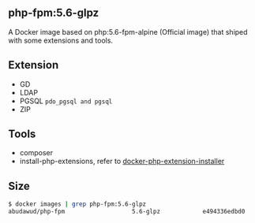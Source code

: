 ## php-fpm:5.6-glpz

A Docker image based on php:5.6-fpm-alpine (Official image) that shiped with some extensions and tools.

## Extension

- GD
- LDAP
- PGSQL `pdo_pgsql and pgsql`
- ZIP

## Tools

- composer
- install-php-extensions, refer to [docker-php-extension-installer](https://github.com/mlocati/docker-php-extension-installer)

## Size

```sh
$ docker images | grep php-fpm:5.6-glpz
abudawud/php-fpm                   5.6-glpz            e494336edbd0        About a minute ago   74.3MB

```

